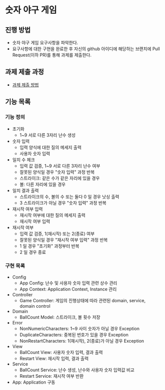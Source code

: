 # 숫자 야구 게임
## 진행 방법
* 숫자 야구 게임 요구사항을 파악한다.
* 요구사항에 대한 구현을 완료한 후 자신의 github 아이디에 해당하는 브랜치에 Pull Request(이하 PR)를 통해 과제를 제출한다.

## 과제 제출 과정
* [과제 제출 방법](https://github.com/next-step/nextstep-docs/tree/master/precourse)

## 기능 목록
### 기능 정의
* 초기화
  * 1~9 서로 다른 3자리 난수 생성
* 숫자 입력
  * 입력 양식에 대한 질의 메세지 출력
  * 사용자 숫자 입력
* 일치 수 체크
  * 입력 값 검증, 1~9 서로 다른 3자리 난수 여부
  * 잘못된 양식일 경우 "숫자 입력" 과정 반복
  * 스트라이크: 같은 수가 같은 자리에 있을 경우
  * 볼: 다른 자리에 있을 경우
* 일치 결과 출력
  * 스트라이크의 수, 볼의 수 또는 둘다 0 일 경우 낫싱 출력
  * 3 스트라이크가 아닐 경우 "숫자 입력" 과정 반복
* 재시작 여부 입력
  * 재시작 여부에 대한 질의 메세지 출력
  * 재시작 여부 입력
* 재시작 여부
  * 입력 값 검증, 1(재시작) 또는 2(종료) 여부
  * 잘못된 양식일 경우 "재시작 여부 입력" 과정 반복
  * 1 일 경우 "초기화" 과정부터 반복
  * 2 일 경우 종료

### 구현 목록
* Config
  * App Config: 난수 및 사용자 숫자 입력 관련 상수 관리
  * App Context: Application Context, Instance 관리
* Controller
  * Game Controller: 게임의 진행상태에 따라 관련된 domain, service, domain control
* Domain
  * BallCount Model: 스트라이크, 볼 횟수 저장
* Error
  * NonNumericCharacters: 1~9 사이 숫자가 아닐 경우 Exception
  * DuplicateCharacters: 중복된 번호가 있을 경우 Exception
  * NonRestartCharacters: 1(재시작), 2(종료)가 아닐 경우 Exception
* View
  * BallCount View: 사용자 숫자 입력, 결과 출력
  * Restart View: 재시작 입력, 결과 출력
* Service
  * BallCount Service: 난수 생성, 난수와 사용자 숫자 입력값 비교
  * Restart Service: 재시작 여부 반환
* App: Application 구동
